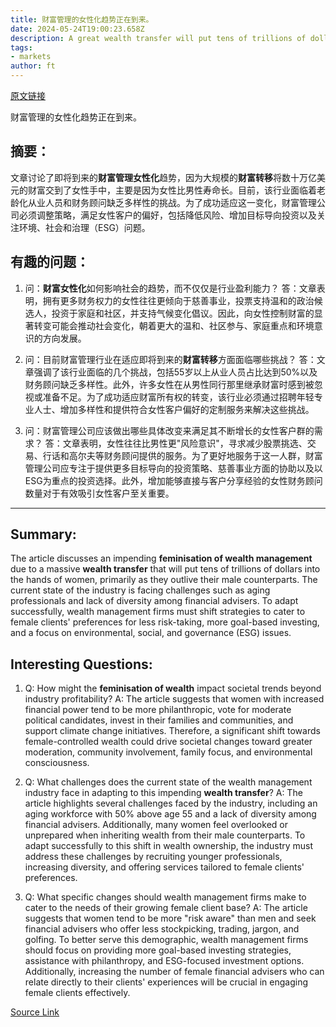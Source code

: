 ```yaml
---
title: 财富管理的女性化趋势正在到来。
date: 2024-05-24T19:00:23.658Z
description: A great wealth transfer will put tens of trillions of dollars into the hands of women
tags: 
- markets
author: ft
---
```


[原文链接](https://ft.com/content/b08a5699-4402-4a74-a5e7-502ea318ad3e)

财富管理的女性化趋势正在到来。

## 摘要：
文章讨论了即将到来的**财富管理女性化**趋势，因为大规模的**财富转移**将数十万亿美元的财富交到了女性手中，主要是因为女性比男性寿命长。目前，该行业面临着老龄化从业人员和财务顾问缺乏多样性的挑战。为了成功适应这一变化，财富管理公司必须调整策略，满足女性客户的偏好，包括降低风险、增加目标导向投资以及关注环境、社会和治理（ESG）问题。

## 有趣的问题：

1. 问：**财富女性化**如何影响社会的趋势，而不仅仅是行业盈利能力？
   答：文章表明，拥有更多财务权力的女性往往更倾向于慈善事业，投票支持温和的政治候选人，投资于家庭和社区，并支持气候变化倡议。因此，向女性控制财富的显著转变可能会推动社会变化，朝着更大的温和、社区参与、家庭重点和环境意识的方向发展。

2. 问：目前财富管理行业在适应即将到来的**财富转移**方面面临哪些挑战？
   答：文章强调了该行业面临的几个挑战，包括55岁以上从业人员占比达到50%以及财务顾问缺乏多样性。此外，许多女性在从男性同行那里继承财富时感到被忽视或准备不足。为了成功适应财富所有权的转变，该行业必须通过招聘年轻专业人士、增加多样性和提供符合女性客户偏好的定制服务来解决这些挑战。

3. 问：财富管理公司应该做出哪些具体改变来满足其不断增长的女性客户群的需求？
   答：文章表明，女性往往比男性更"风险意识"，寻求减少股票挑选、交易、行话和高尔夫等财务顾问提供的服务。为了更好地服务于这一人群，财富管理公司应专注于提供更多目标导向的投资策略、慈善事业方面的协助以及以ESG为重点的投资选择。此外，增加能够直接与客户分享经验的女性财务顾问数量对于有效吸引女性客户至关重要。

---

## Summary:
The article discusses an impending **feminisation of wealth management** due to a massive **wealth transfer** that will put tens of trillions of dollars into the hands of women, primarily as they outlive their male counterparts. The current state of the industry is facing challenges such as aging professionals and lack of diversity among financial advisers. To adapt successfully, wealth management firms must shift strategies to cater to female clients' preferences for less risk-taking, more goal-based investing, and a focus on environmental, social, and governance (ESG) issues.

## Interesting Questions:
1. Q: How might the **feminisation of wealth** impact societal trends beyond industry profitability?
   A: The article suggests that women with increased financial power tend to be more philanthropic, vote for moderate political candidates, invest in their families and communities, and support climate change initiatives. Therefore, a significant shift towards female-controlled wealth could drive societal changes toward greater moderation, community involvement, family focus, and environmental consciousness.

2. Q: What challenges does the current state of the wealth management industry face in adapting to this impending **wealth transfer**?
   A: The article highlights several challenges faced by the industry, including an aging workforce with 50% above age 55 and a lack of diversity among financial advisers. Additionally, many women feel overlooked or unprepared when inheriting wealth from their male counterparts. To adapt successfully to this shift in wealth ownership, the industry must address these challenges by recruiting younger professionals, increasing diversity, and offering services tailored to female clients' preferences.

3. Q: What specific changes should wealth management firms make to cater to the needs of their growing female client base?
   A: The article suggests that women tend to be more "risk aware" than men and seek financial advisers who offer less stockpicking, trading, jargon, and golfing. To better serve this demographic, wealth management firms should focus on providing more goal-based investing strategies, assistance with philanthropy, and ESG-focused investment options. Additionally, increasing the number of female financial advisers who can relate directly to their clients' experiences will be crucial in engaging female clients effectively.

[Source Link](https://ft.com/content/b08a5699-4402-4a74-a5e7-502ea318ad3e)


